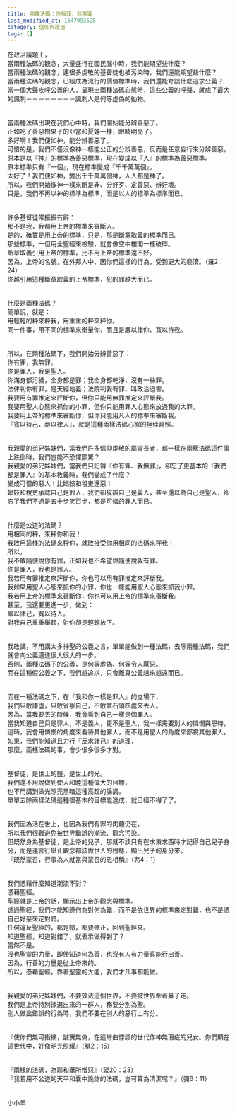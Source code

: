 ```yaml
---
title: 兩種法碼：你有罪，我無罪
last_modified_at: 1547993528
category: 信仰與政治
tags: []
---
```


在政治議題上，<br>當兩種法碼的觀念，大量盛行在國民腦中時，我們能期望些什麼？<br><!--more-->當兩種法碼的觀念，連很多虔敬的基督徒也被污染時，我們還能期望些什麼？<br>當兩種法碼的觀念，已經成為流行的價值標準時，我們還能夸談什麼追求公義？<br>當一個大聲疾呼公義的人，呈現出兩種法碼心態時，這些公義的呼聲，就成了最大的諷刺－－－－－－－－諷刺人是何等虛偽的動物。<br><br><br>當兩種法碼出現在我們心中時，我們開始能分辨善惡了。<br>正如吃了善惡樹果子的亞當和夏娃一樣，眼睛明亮了。<br>多好啊！我們便如神，能分辨善惡了。<br>可惜的是，我們不僅沒像神一樣能公正的分辨善惡，反而是任意妄行來分辨善惡。<br>原本是以『神』的標準為善惡標準，現在變成以『人』的標準為善惡標準。<br>原本標準只有『一個』，現在標準變成『千千萬萬個』。<br>太好了！我們便如神，變出千千萬萬個神，人人都是神了。<br>所以，我們開始像神一樣來斷是非、分好歹、定善惡、辨好壞。<br>只是，我們不再以神的標準為標準，而是以人的標準為標準而已。<br><br><br>許多基督徒常振振有辭：<br>那不是我，我都用上帝的標準來審斷人。<br>是的，確實是用上帝的標準，只是，那是斷章取義的標準而已。<br>那些標準，一但用全聖經來檢驗，就會像空中樓閣一樣破碎。<br>斷章取義引用上帝的標準，比不用上帝的標準還不好。<br>因為，上帝的名號，在外邦人中，因你們這樣的行為，受到更大的褻瀆。（羅2：24）<br>你越引用這種斷章取義的上帝標準，犯的罪越大而已。<br><br><br>什麼是兩種法碼？<br>簡單說，就是：<br>用輕輕的秤來秤我，用重重的秤來秤你。<br>同一件事，用不同的標準來衡量你，而且是嚴以律你、寬以待我。<br><br><br>所以，在兩種法碼下，我們開始分辨善惡了：<br>你有罪，我無罪。<br>你是罪人，我是聖人。<br>你滿身都污穢，全身都是罪；我全身都乾淨，沒有一絲罪。<br>法律判你有罪，是天經地義；法院判我有罪，叫政治迫害。<br>我要用有罪推定來評斷你，但你只能用無罪推定來評斷我。<br>我要用聖人心態來抓你的小罪，但你只能用罪人心態來放過我的大罪。<br>我要用上帝的標準來審斷你，但你只能用凡人的標準來審斷我。<br>『寬以待己，嚴以律人』，就是這種兩樣法碼心態的極佳寫照。<br><br><br>我親愛的弟兄姊妹們，當我們許多信仰虔敬的屬靈長者，都一樣在兩樣法碼這件事上跌倒時，我們豈能不恐懼顫驚？<br>我親愛的弟兄姊妹們，當我們只記得『你有罪、我無罪』，卻忘了更基本的『我們都是罪人』的基本教義時，我們變成了什麼？<br>變成可憎的惡人！比娼妓和稅吏還惡！<br>娼妓和稅吏承認自己是罪人，我們卻狡辯自己是義人，甚至還以為自己是聖人，卻忘了我們不過是五十步笑百步，都是可憐的罪人而已。<br><br><br>什麼是公道的法碼？<br>用相同的秤，來秤你和我！<br>我敢用這樣的法碼來秤你，就敢接受你用相同的法碼來秤我！<br>所以，<br>我不敢隨便說你有罪，正如我也不希望你隨便說我有罪。<br>你是罪人，我也是罪人。<br>我若用有罪推定來評斷你，你也可以用有罪推定來評斷我。<br>我如果用聖人心態來抓你的小罪，你也一樣能用聖人心態來抓我小罪。<br>我若用上帝的標準來審斷你，你也可以用上帝的標準來審斷我。<br>甚至，我還要更進一步，做到：<br>嚴以律己，寬以待人。<br>對我自己重重舉起，對你卻是輕輕放下。<br><br><br>我敢講，不用講太多神聖的公義之言，單單能做到一種法碼，去除兩種法碼，我們就會向公義邁進很大很大的一步。<br>否則，兩種法碼下的公義，是何等虛偽、何等令人厭惡。<br>而在這種假公義之下，我們越追求，只會離真公義越來越遠而已。<br><br><br>而在一種法碼之下，在『我和你一樣是罪人』的立場下，<br>我們只敢謙虛，只敢省察自己，不敢拿石頭四處來丟人。<br>因為，當我要丟的時候，我會看到自己一樣是個罪人。<br>當我知道自己只是罪人，不是義人，更不是聖人，我一樣需要別人的憐憫與恩待，<br>這時，我會用憐憫的角度來看待其他罪人，而不是用聖人的角度來鄙視其他罪人。<br>如果，我們能知道且力行『反求諸己』的道理，<br>那麼，兩樣法碼的事，會少很多很多才對。<br><br><br>基督徒，是世上的鹽，是世上的光。<br>我們還不用說做到使人和睦這種偉大的目標，<br>也不用講到做光照亮黑暗這種高超的論調。<br>單單去除兩樣法碼這種很基本的目標能達成，就已經不得了了。<br><br><br>我們因為活在世上，也因為我們有罪的肉體仍在，<br>所以我們很難避免被世界錯誤的潮流、觀念污染。<br>但既然身為基督徒，是上帝的兒子，那就不該只有在求東求西時才記得自己兒子身分，而是連言行舉止觀念都該做世人的榜樣，顯出兒子的身分來。<br>『既然蒙召，行事為人就當與蒙召的恩相稱』（弗4：1）<br><br><br>我們憑藉什麼知道潮流不對？<br>憑藉聖經。<br>聖經就是上帝的話，顯示出上帝的觀念與標準。<br>透過聖經，我們才能知道何為對何為錯，而不是依世界的標準來定對錯，也不是憑自己好惡來定對錯。<br>任何違反聖經的，都是錯，都要修正，回到聖經來。<br>知道聖經，知道對錯了，就表示做得到了？<br>當然不是。<br>沒也聖靈的力量，即使知道何為善，也沒有人有力量真能行出善。<br>因為，行善的力量是從上帝來的。<br>所以，憑藉聖經，靠著聖靈的大能，我們才凡事都能做。<br><br><br>我親愛的弟兄姊妹們，不要效法這個世界，不要被世界牽著鼻子走。<br>我們是上帝特別揀選出來的一群人，務要分別為聖。<br>別人做出錯誤的行為時，我們不要在別人的惡行上有分。<br><br><br>『使你們無可指摘，誠實無偽，在這彎曲悖謬的世代作神無瑕疵的兒女。你們顯在這世代中，好像明光照耀』（腓2：15）<br><br><br>『兩樣的法碼，為耶和華所憎惡』（箴20：23）<br>『我若用不公道的天平和囊中詭詐的法碼，豈可算為清潔呢？』（彌6：11）<br><br><br>小小羊<br><p>&nbsp;</p><br>
